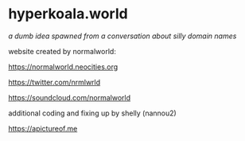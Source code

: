 # hyperkoala.world

*a dumb idea spawned from a conversation about silly domain names*

website created by normalworld:

https://normalworld.neocities.org

https://twitter.com/nrmlwrld

https://soundcloud.com/normalworld

additional coding and fixing up by shelly (nannou2)

https://apictureof.me
